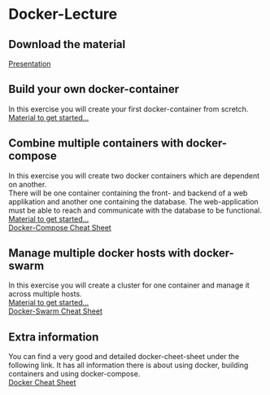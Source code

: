 # Docker-Lecture

## Download the material
[Presentation](./documents/containerisierung.pptx)

## Build your own docker-container
In this exercise you will create your first docker-container from scretch.  
[Material to get started...](./1-docker-build/)

## Combine multiple containers with docker-compose
In this exercise you will create two docker containers which are dependent on another.  
There will be one container containing the front- and backend of a web applikation and another one containing the database. The web-application must be able to reach and communicate with the database to be functional.  
[Material to get started...](./2-docker-compose/)  
[Docker-Compose Cheat Sheet](./2-docker-compose/docker-compose.md)

## Manage multiple docker hosts with docker-swarm
In this exercise you will create a cluster for one container and manage it across multiple hosts.  
[Material to get started...](./3-docker-swarm/)  
[Docker-Swarm Cheat Sheet](./3-docker-swarm/docker-swarm.md)

## Extra information
You can find a very good and detailed docker-cheet-sheet under the following link. It has all information there is about using docker, building containers and using docker-compose.  
[Docker Cheat Sheet](https://github.com/wsargent/docker-cheat-sheet)
